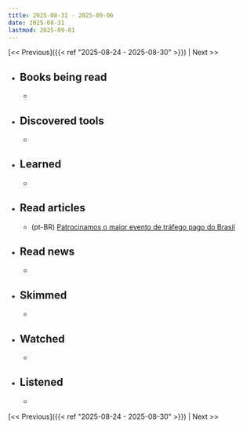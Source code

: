 ```yaml
---
title: 2025-08-31 - 2025-09-06
date: 2025-08-31
lastmod: 2025-09-01
---
```


[<< Previous]({{< ref "2025-08-24 - 2025-08-30" >}}) | Next >>

- ## Books being read
  -

- ## Discovered tools
  -

- ## Learned
  -

- ## Read articles
  - (pt-BR) [Patrocinamos o maior evento de tráfego pago do Brasil](https://moacirmoda.substack.com/p/patrocinamos-o-maior-evento-de-trafego)

- ## Read news
  -

- ## Skimmed
  -

- ## Watched
  -

- ## Listened
  -

[<< Previous]({{< ref "2025-08-24 - 2025-08-30" >}}) | Next >>
